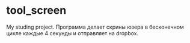 # tool_screen
My studing project.
Программа делает скрины юзера в бесконечном цикле
каждые 4 секунды и отправляет на dropbox.
